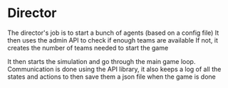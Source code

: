 # Director
The director's job is to start a bunch of agents (based on a config file)
It then uses the admin API to check if enough teams are available
If not, it creates the number of teams needed to start the game

It then starts the simulation and go through the main game loop. Communication is done using the API library, it also keeps a log of all the states and actions to then save them a json file when the game is done

